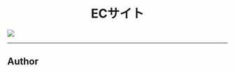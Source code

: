 <h1 align=center>ECサイト</h1>

<img src="https://www.freebie-ac.jp/sozai/2017_105_net_shopping/img/main.jpg">

***

## Author

